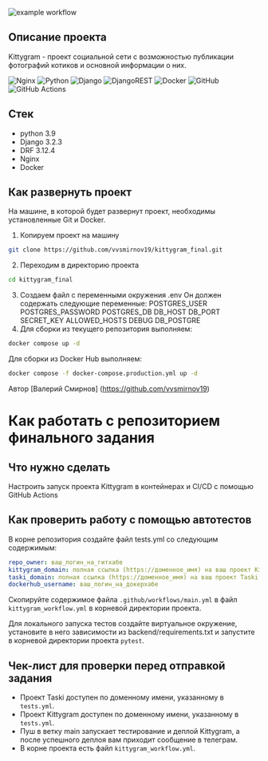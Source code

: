 ![example workflow](https://github.com/vvsmirnov19/kittygram_final/actions/workflows/main.yml/badge.svg)

## Описание проекта
Kittygram - проект социальной сети с возможностью публикации фотографий котиков и основной информации о них.

![Nginx](https://img.shields.io/badge/nginx-%23009639.svg?style=for-the-badge&logo=nginx&logoColor=white) ![Python](https://img.shields.io/badge/python-3670A0?style=for-the-badge&logo=python&logoColor=ffdd54) ![Django](https://img.shields.io/badge/django-%23092E20.svg?style=for-the-badge&logo=django&logoColor=white) ![DjangoREST](https://img.shields.io/badge/DJANGO-REST-ff1709?style=for-the-badge&logo=django&logoColor=white&color=ff1709&labelColor=gray) ![Docker](https://img.shields.io/badge/docker-%230db7ed.svg?style=for-the-badge&logo=docker&logoColor=white) ![GitHub](https://img.shields.io/badge/github-%23121011.svg?style=for-the-badge&logo=github&logoColor=white) ![GitHub Actions](https://img.shields.io/badge/github%20actions-%232671E5.svg?style=for-the-badge&logo=githubactions&logoColor=white)

## Стек
- python 3.9
- Django 3.2.3
- DRF 3.12.4
- Nginx
- Docker

## Как развернуть проект
На машине, в которой будет развернут проект, необходимы установленные Git и Docker.

1. Копируем проект на машину
```bash 
git clone https://github.com/vvsmirnov19/kittygram_final.git
```
2. Переходим в директорию проекта
```bash
cd kittygram_final
```
3. Создаем файл с переменными окружения .env
Он должен содержать следующие переменные:
POSTGRES_USER
POSTGRES_PASSWORD
POSTGRES_DB
DB_HOST
DB_PORT
SECRET_KEY
ALLOWED_HOSTS
DEBUG
DB_POSTGRE
4. Для сборки из текущего репозитория выполняем:
```bash
docker compose up -d
```
Для сборки из Docker Hub выполняем:
```bash
docker compose -f docker-compose.production.yml up -d
```

Автор [Валерий Смирнов] (https://github.com/vvsmirnov19)

#  Как работать с репозиторием финального задания

## Что нужно сделать

Настроить запуск проекта Kittygram в контейнерах и CI/CD с помощью GitHub Actions

## Как проверить работу с помощью автотестов

В корне репозитория создайте файл tests.yml со следующим содержимым:
```yaml
repo_owner: ваш_логин_на_гитхабе
kittygram_domain: полная ссылка (https://доменное_имя) на ваш проект Kittygram
taski_domain: полная ссылка (https://доменное_имя) на ваш проект Taski
dockerhub_username: ваш_логин_на_докерхабе
```

Скопируйте содержимое файла `.github/workflows/main.yml` в файл `kittygram_workflow.yml` в корневой директории проекта.

Для локального запуска тестов создайте виртуальное окружение, установите в него зависимости из backend/requirements.txt и запустите в корневой директории проекта `pytest`.

## Чек-лист для проверки перед отправкой задания

- Проект Taski доступен по доменному имени, указанному в `tests.yml`.
- Проект Kittygram доступен по доменному имени, указанному в `tests.yml`.
- Пуш в ветку main запускает тестирование и деплой Kittygram, а после успешного деплоя вам приходит сообщение в телеграм.
- В корне проекта есть файл `kittygram_workflow.yml`.
